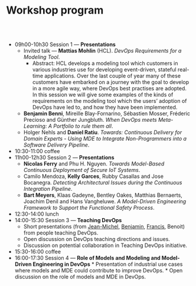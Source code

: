# Workshop program

<br />

<br />

  * 09h00-10h30 Session 1 — **Presentations**
    * Invited talk — **Mattias Mohlin** (HCL). _DevOps Requirements for a Modeling Tool_.
      * Abstract: HCL develops a modeling tool which customers in various industries use for developing event-driven, stateful real-time applications. Over the last couple of year many of these customers have embarked on a journey with the goal to develop in a more agile way, where DevOps best practises are adopted. In this session we will give some examples of the kinds of requirements on the modeling tool which the users’ adoption of DevOps have led to, and how they have been implemented.
    * **Benjamin Benni**, Mireille Blay-Fornarino, Sébastien Mosser, Fréderic Precioso and Günther Jungbluth. _When DevOps meets Meta-Learning: A Portfolio to rule them all_.
    * Holger Nehls and **Daniel Ratiu**. _Towards: Continuous Delivery for Domain Experts - Using MDE to Integrate Non-Programmers into a Software Delivery Pipeline_.
  * 10:30-11:00 coffee
  * 11h00-12h30 Session 2 — **Presentations**
    * **Nicolas Ferry** and Phu H. Nguyen. _Towards Model-Based Continuous Deployment of Secure IoT Systems_.
    * Camilo Mendoza, **Kelly Garces**, Rubby Casallas and Jose Bocanegra. _Detecting Architectural Issues during the Continuous Integration Pipeline_.
    * **Bart Meyers**, Klaas Gadeyne, Bentley Oakes, Matthias Bernaerts, Joachim Denil and Hans Vangheluwe. _A Model-Driven Engineering Framework to Support the Functional Safety Process_.
  * 12:30-14:00 lunch
  * 14:00-15:30 Session 3 — **Teaching DevOps**
    * Short presentations (from [Jean-Michel](https://github.com/ace-design/devops-at-models/blob/master/content/slides/Teaching-JMB.pdf), [Benjamin](https://github.com/ace-design/devops-at-models/blob/master/content/slides/Teaching-BB.pdf), [Francis](https://github.com/ace-design/devops-at-models/blob/master/content/slides/Teaching-FB.pdf), Benoit) from people teaching DevOps.
    * Open discussion on DevOps teaching directions and issues.
    * Discussion on potential collaboration in Teaching DevOps initiative.
  * 15:30-16:00 coffee
  *  16:00-17:30 Session 4 — **Role of Models and Modeling and Model-Driven Engineering in DevOps**
    * Presentation of industrial use cases where models and MDE could contribute to improve DevOps.
    * Open discussion on the role of models and MDE in DevOps.
